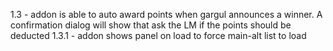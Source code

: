 1.3
    - addon is able to auto award points when gargul announces a winner. A confirmation dialog will show that ask the LM
    if the points should be deducted
1.3.1
    - addon shows panel on load to force main-alt list to load